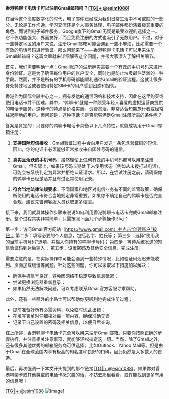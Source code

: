 **香港鸭聊卡电话卡可以注册Gmail邮箱吗？[[TG💪+ @esim1088](https://t.me/s/esim1088)]**

在当今这个高度数字化的时代，电子邮件已经成为我们日常生活中不可或缺的一部分。无论是工作沟通、学习交流还是个人事务处理，电子邮件都扮演着极其重要的角色。而说到电子邮件服务，Google旗下的Gmail无疑是最受欢迎的选择之一。它不仅功能强大、界面友好，而且免费注册的方式也吸引了无数用户。不过，对于一些特定地区的用户来说，注册Gmail邮箱可能会遇到一些小麻烦，比如需要一个有效的电话号码进行验证。那么问题来了——香港鸭聊卡电话卡可以用来注册Gmail邮箱吗？这篇文章就来详细解答这个问题，并带大家深入了解相关细节。

首先，我们需要明确一点：Gmail账户的注册确实需要一个有效的手机号码来进行身份验证。这是为了确保每位用户的账户安全，同时也是防止垃圾邮件泛滥的一种手段。然而，并不是所有的手机号码都能顺利通过Gmail的验证流程。这就让很多身处特殊地区或者使用特定SIM卡的用户感到困惑和担忧。

香港作为国际金融中心之一，拥有发达的通信网络和技术支持，因此在这里购买或使用电话卡并不困难。其中，“鸭聊卡”就是一种颇受年轻人喜爱的虚拟运营商提供的电话卡服务。这种卡的特点是价格实惠、资费灵活，非常适合短期旅行者或经常往返两地的用户。但问题是，这种电话卡是否能够满足Gmail注册所需的条件呢？

答案是肯定的！只要你的鸭聊卡电话卡具备以下几点特性，就能成功用于Gmail邮箱注册：

1. **支持国际短信接收**：Gmail验证过程中会向用户发送一条包含验证码的短信。因此，你的电话卡必须能够正常接收来自国外号码的短信。
   
2. **真实且活跃的手机号码**：虽然理论上任何有效的手机号码都可以用来注册Gmail，但实际上，如果该号码长期处于未使用状态（例如从未拨打过电话），可能会被系统判定为异常并拒绝认证请求。所以，在尝试注册之前，请确保你的鸭聊卡已经激活并且有过正常使用记录。

3. **符合当地法律法规要求**：不同国家和地区对电信业务有不同的监管政策，确保所使用的电话卡符合当地规定非常重要。如果你不确定自己的鸭聊卡是否完全合规，建议先咨询客服人员获取更多信息。

接下来，我们就具体操作步骤来说说如何利用香港鸭聊卡电话卡完成Gmail邮箱注册。整个过程其实非常简单，只需按照下面几个步骤操作即可：

第一步：访问Gmail官方网站（https://www.gmail.com）并点击“创建账户”按钮；
第二步：填写必要的个人信息，包括名字、姓氏等；
第三步：选择“使用我的当前手机号码”选项，并输入你持有的鸭聊卡号码；
第四步：等待系统发送的短信验证码到达后输入；
第五步：设置密码及其他安全信息，完成注册。

需要注意的是，在实际操作中可能会遇到一些特殊情况，比如验证码迟迟未能收到、页面加载缓慢等问题。针对这些问题，你可以采取以下措施加以解决：

- 确保手机信号良好，避免因网络不稳定导致信息延迟；
- 尝试更换浏览器重新登录；
- 如果仍然无法解决问题，可以考虑联系Gmail官方客服寻求帮助。

此外，还有一些额外的小贴士可以帮助你更顺利地完成注册过程：

- 提前准备好所有必需资料，以免临时慌乱出错；
- 在填写表单时仔细核对每一项内容，确保准确无误；
- 记录下自己设置的密码及相关信息，以便日后查询。

综上所述，香港鸭聊卡电话卡完全可以用来注册Gmail邮箱。只要你按照正确的步骤执行，并注意相关注意事项，就能够轻松搞定这一切。当然，除了Gmail之外，还有很多其他优秀的邮箱服务商可供选择，比如Outlook、Yahoo Mail等。但是由于Gmail在全球范围内享有极高的知名度和良好的口碑，因此仍然是大多数人的首选。

最后，再次强调一下本文开头提到的那个链接[[TG💪+ @esim1088](https://t.me/s/esim1088)]。如果你对香港鸭聊卡或其他类型的电话卡感兴趣的话，不妨去那里看看，或许能找到更多有用的信息哦！

[[TG💪+ @esim1088](https://t.me/s/esim1088) ![Image](https://i.postimg.cc/4NQfJmqS/Snipaste-2025-05-13-00-14-12.png)]